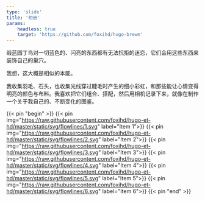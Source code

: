 ```yaml
---
type: 'slide'
title: '相册'
params:
    headless: true
    target: 'https://github.com/foxihd/hugo-brewm'
---
```


缎蓝园丁鸟对一切蓝色的、闪亮的东西都有无法抗拒的迷恋，它们会用这些东西来装饰自己的巢穴。

我想，这大概是相似的本能。

我收集羽毛、石头，也收集光线穿过睫毛时产生的细小彩虹，和那些能让心情变得明亮的颜色与布料。我喜欢把它们组合、搭配，然后用相机记录下来，就像在制作一个关于我自己的、不断变化的图鉴。

{{< pin "begin" >}}
{{< pin img="https://raw.githubusercontent.com/foxihd/hugo-et-hd/master/static/svg/flowlines/1.svg" label="Item 1">}}
{{< pin img="https://raw.githubusercontent.com/foxihd/hugo-et-hd/master/static/svg/flowlines/2.svg" label="Item 2">}}
{{< pin img="https://raw.githubusercontent.com/foxihd/hugo-et-hd/master/static/svg/flowlines/3.svg" label="Item 3">}}
{{< pin img="https://raw.githubusercontent.com/foxihd/hugo-et-hd/master/static/svg/flowlines/4.svg" label="Item 4">}}
{{< pin img="https://raw.githubusercontent.com/foxihd/hugo-et-hd/master/static/svg/flowlines/5.svg" label="Item 5">}}
{{< pin img="https://raw.githubusercontent.com/foxihd/hugo-et-hd/master/static/svg/flowlines/6.svg" label="Item 6">}}
{{< pin "end" >}}